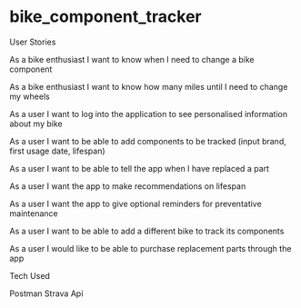 # bike_component_tracker

User Stories

As a bike enthusiast I want to know when I need to change a bike component

As a bike enthusiast I want to know how many miles until I need to change my wheels

As a user I want to log into the application to see personalised information about my bike

As a user I want to be able to add components to be tracked (input brand, first usage date, lifespan)

As a user I want to be able to tell the app when I have replaced a part

As a user I want the app to make recommendations on lifespan

As a user I want the app to give optional reminders for preventative maintenance 

As a user I want to be able to add a different bike to track its components



As a user I would like to be able to purchase replacement parts through the app



Tech Used

Postman 
Strava Api
